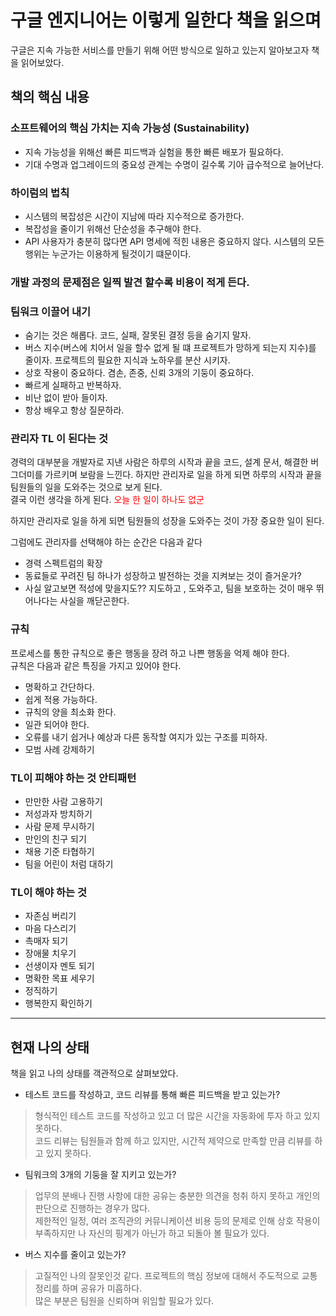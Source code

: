 # 구글 엔지니어는 이렇게 일한다 책을 읽으며

구글은 지속 가능한 서비스를 만들기 위해 어떤 방식으로 일하고 있는지 알아보고자 책을 읽어보았다.

## 책의 핵심 내용

### 소프트웨어의 핵심 가치는 지속 가능성 (Sustainability)
- 지속 가능성을 위해선 빠른 피드백과 실험을 통한 빠른 배포가 필요하다.  
- 기대 수명과 업그레이드의 중요성 관계는 수명이 길수록 기아 급수적으로 늘어난다.

### 하이럼의 법칙
- 시스템의 복잡성은 시간이 지남에 따라 지수적으로 증가한다.
- 복잡성을 줄이기 위해선 단순성을 추구해야 한다.
- API 사용자가 충분히 많다면 API 명세에 적힌 내용은 중요하지 않다. 시스템의 모든 행위는 누군가는 이용하게 될것이기 떄문이다.

### 개발 과정의 문제점은 일찍 발견 할수록 비용이 적게 든다.

### 팀워크 이끌어 내기
- 숨기는 것은 해롭다. 코드, 실패, 잘못된 결정 등을 숨기지 말자.
- 버스 지수(버스에 치어서 일을 할수 없게 될 떄 프로젝트가 망하게 되는지 지수)를 줄이자. 프로젝트의 필요한 지식과 노하우를 분산 시키자.
- 상호 작용이 중요하다. 겸손, 존중, 신뢰 3개의 기둥이 중요하다.
- 빠르게 실패하고 반복하자.
- 비난 없이 받아 들이자.
- 항상 배우고 항상 질문하라.

### 관리자 TL 이 된다는 것  
경력의 대부분을 개발자로 지낸 사람은 하루의 시작과 끝을 코드, 설계 문서, 해결한 버그더미를 가르키며 보람을 느낀다.
하지만 관리자로 일을 하게 되면 하루의 시작과 끝을 팀원들의 일을 도와주는 것으로 보게 된다.   
결국 이런 생각을 하게 된다. 
<span style="color:red">
오늘 한 일이 하나도 없군
</span>
  
하지만 관리자로 일을 하게 되면 팀원들의 성장을 도와주는 것이 가장 중요한 일이 된다.

그럼에도 관리자를 선택해야 하는 순간은 다음과 같다
- 경력 스펙트럼의 확장
- 동료들로 꾸려진 팀 하나가 성장하고 발전하는 것을 지켜보는 것이 즐거운가?
- 사실 알고보면 적성에 맞을지도?? 지도하고 , 도와주고, 팀을 보호하는 것이 매우 뛰어나다는 사실을 깨닫곤한다. 

### 규칙
프로세스를 통한 규칙으로 좋은 행동을 장려 하고 나쁜 행동을 억제 해야 한다.  
규칙은 다음과 같은 특징을 가지고 있어야 한다.
- 명확하고 간단하다.
- 쉽게 적용 가능하다.
- 규칙의 양을 최소화 한다.
- 일관 되어야 한다.
- 오류를 내기 쉽거나 예상과 다른 동작할 여지가 있는 구조를 피하자.
- 모범 사례 강제하기

### TL이 피해야 하는 것 안티패턴
- 만만한 사람 고용하기
- 저성과자 방치하기
- 사람 문제 무시하기
- 만인의 친구 되기
- 채용 기준 타협하기
- 팀을 어린이 처럼 대하기

### TL이 해야 하는 것
- 자존심 버리기
- 마음 다스리기
- 촉매자 되기
- 장애물 치우기
- 선생이자 멘토 되기
- 명확한 목표 세우기
- 정직하기
- 행복한지 확인하기

****
## 현재 나의 상태
책을 읽고 나의 상태를 객관적으로 살펴보았다.
- 테스트 코드를 작성하고, 코드 리뷰를 통해 빠른 피드백을 받고 있는가?
> 형식적인 테스트 코드를 작성하고 있고 더 많은 시간을 자동화에 투자 하고 있지 못하다.  
> 코드 리뷰는 팀원들과 함께 하고 있지만, 시간적 제약으로 만족할 만큼 리뷰를 하고 있지 못하다.
- 팀워크의 3개의 기둥을 잘 지키고 있는가?
> 업무의 분배나 진행 사항에 대한 공유는 충분한 의견을 청취 하지 못하고 개인의 판단으로 진행하는 경우가 많다.  
> 제한적인 일정, 여러 조직관의 커뮤니케이션 비용 등의 문제로 인해 상호 작용이 부족하지만 나 자신의 핑계가 아닌가 하고 되돌아 볼 필요가 있다.
- 버스 지수를 줄이고 있는가?
> 고질적인 나의 잘못인것 같다. 프로젝트의 핵심 정보에 대해서 주도적으로 교통 정리를 하며 공유가 미흡하다.  
> 많은 부분은 팀원을 신뢰하며 위임할 필요가 있다.

